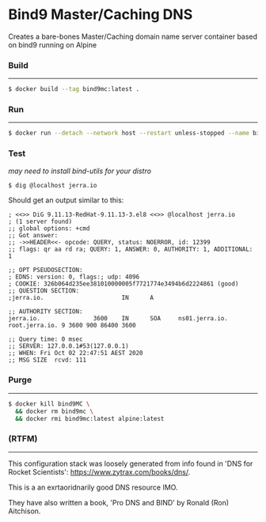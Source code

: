 # Bind9 Master/Caching DNS

Creates a bare-bones Master/Caching domain name server container based on bind9 running on Alpine

### __Build__
___
```bash
$ docker build --tag bind9mc:latest .
```
### __Run__
___
```bash
$ docker run --detach --network host --restart unless-stopped --name bind9mc bind9mc:latest
```
### __Test__
*may need to install bind-utils for your distro*
```bash
$ dig @localhost jerra.io
```
Should get an output similar to this:
```
; <<>> DiG 9.11.13-RedHat-9.11.13-3.el8 <<>> @localhost jerra.io
; (1 server found)
;; global options: +cmd
;; Got answer:
;; ->>HEADER<<- opcode: QUERY, status: NOERROR, id: 12399
;; flags: qr aa rd ra; QUERY: 1, ANSWER: 0, AUTHORITY: 1, ADDITIONAL: 1

;; OPT PSEUDOSECTION:
; EDNS: version: 0, flags:; udp: 4096
; COOKIE: 326b064d235ee381010000005f7721774e3494b6d2224861 (good)
;; QUESTION SECTION:
;jerra.io.                      IN      A

;; AUTHORITY SECTION:
jerra.io.               3600    IN      SOA     ns01.jerra.io. root.jerra.io. 9 3600 900 86400 3600

;; Query time: 0 msec
;; SERVER: 127.0.0.1#53(127.0.0.1)
;; WHEN: Fri Oct 02 22:47:51 AEST 2020
;; MSG SIZE  rcvd: 111
```
### __Purge__
___
```bash
$ docker kill bind9MC \
  && docker rm bind9mc \
  && docker rmi bind9mc:latest alpine:latest
```
### __(RTFM)__
___
This configuration stack was loosely generated from info found in 'DNS for Rocket Scientists':
https://www.zytrax.com/books/dns/. 

This is a an exrtaoridnarily good DNS resource IMO.

They have also written a book, 'Pro DNS and BIND' by Ronald (Ron) Aitchison.
